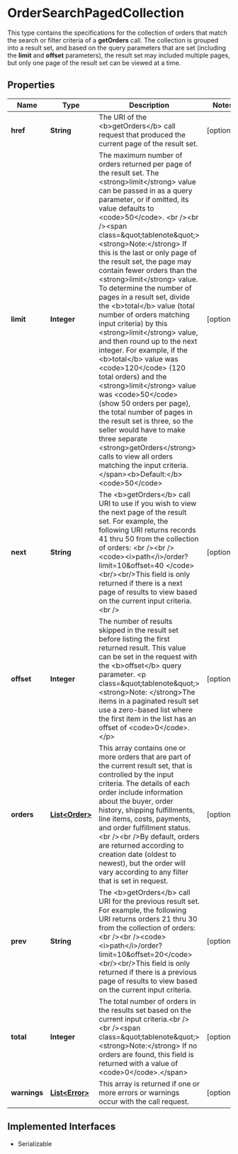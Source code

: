 

# OrderSearchPagedCollection

This type contains the specifications for the collection of orders that match the search or filter criteria of a <b>getOrders</b> call. The collection is grouped into a result set, and based on the query parameters that are set (including the <strong>limit</strong> and <strong>offset</strong> parameters), the result set may included multiple pages, but only one page of the result set can be viewed at a time.
## Properties

Name | Type | Description | Notes
------------ | ------------- | ------------- | -------------
**href** | **String** | The URI of the &lt;b&gt;getOrders&lt;/b&gt; call request that produced the current page of the result set. |  [optional]
**limit** | **Integer** | The maximum number of orders returned per page of the result set. The &lt;strong&gt;limit&lt;/strong&gt; value can be passed in as a query parameter, or if omitted, its value defaults to &lt;code&gt;50&lt;/code&gt;. &lt;br /&gt;&lt;br /&gt;&lt;span class&#x3D;\&quot;tablenote\&quot;&gt;&lt;strong&gt;Note:&lt;/strong&gt; If this is the last or only page of the result set, the page may contain fewer orders than the &lt;strong&gt;limit&lt;/strong&gt; value.  To determine the number of pages in a result set, divide the &lt;b&gt;total&lt;/b&gt; value (total number of orders matching input criteria) by this &lt;strong&gt;limit&lt;/strong&gt; value, and then round up to the next integer. For example, if the &lt;b&gt;total&lt;/b&gt; value was &lt;code&gt;120&lt;/code&gt; (120 total orders) and the &lt;strong&gt;limit&lt;/strong&gt; value was &lt;code&gt;50&lt;/code&gt; (show 50 orders per page), the total number of pages in the result set is three, so the seller would have to make three separate &lt;strong&gt;getOrders&lt;/strong&gt; calls to view all orders matching the input criteria. &lt;/span&gt;&lt;b&gt;Default:&lt;/b&gt; &lt;code&gt;50&lt;/code&gt; |  [optional]
**next** | **String** | The &lt;b&gt;getOrders&lt;/b&gt; call URI to use if you wish to view the  next page of the result set. For example, the following URI returns records 41 thru 50 from the collection of orders: &lt;br /&gt;&lt;br /&gt;&lt;code&gt;&lt;i&gt;path&lt;/i&gt;/order?limit&#x3D;10&amp;offset&#x3D;40 &lt;/code&gt;&lt;br/&gt;&lt;br/&gt;This field is only returned if there is a next page of results to view based on the current input criteria.&lt;br /&gt; |  [optional]
**offset** | **Integer** | The number of results skipped in the result set before listing the first returned result. This value can be set in the request with the &lt;b&gt;offset&lt;/b&gt; query parameter. &lt;p class&#x3D;\&quot;tablenote\&quot;&gt;&lt;strong&gt;Note: &lt;/strong&gt;The items in a paginated result set use a zero-based list where the first item in the list has an offset of &lt;code&gt;0&lt;/code&gt;.&lt;/p&gt; |  [optional]
**orders** | [**List&lt;Order&gt;**](Order.md) | This array contains one or more orders that are part of the current result set, that is controlled by the input criteria. The details of each order include information about the buyer, order history, shipping fulfillments, line items, costs, payments, and order fulfillment status. &lt;br /&gt;&lt;br /&gt;By default, orders are returned according to creation date (oldest to newest), but the order will vary according to any filter that is set in request. |  [optional]
**prev** | **String** | The &lt;b&gt;getOrders&lt;/b&gt; call URI for the previous result set. For example, the following URI returns orders 21 thru 30 from the collection of orders: &lt;br /&gt;&lt;br /&gt;&lt;code&gt;&lt;i&gt;path&lt;/i&gt;/order?limit&#x3D;10&amp;offset&#x3D;20&lt;/code&gt;&lt;br/&gt;&lt;br/&gt;This field is only returned if there is a previous page of results to view based on the current input criteria. |  [optional]
**total** | **Integer** | The total number of orders in the results set based on the current input criteria.&lt;br /&gt;&lt;br /&gt;&lt;span class&#x3D;\&quot;tablenote\&quot;&gt;&lt;strong&gt;Note:&lt;/strong&gt; If no orders are found, this field is returned with a value of &lt;code&gt;0&lt;/code&gt;.&lt;/span&gt; |  [optional]
**warnings** | [**List&lt;Error&gt;**](Error.md) | This array is returned if one or more errors or warnings occur with the call request. |  [optional]


## Implemented Interfaces

* Serializable


